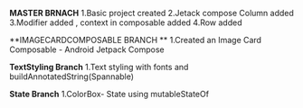 **MASTER BRNACH**
1.Basic project created
2.Jetack compose Column added
3.Modifier added , context in composable added
4.Row added

**IMAGECARDCOMPOSABLE BRANCH **
1.Created an Image Card Composable - Android Jetpack Compose

**TextStyling Branch**
1.Text styling with fonts and buildAnnotatedString(Spannable)

**State Branch**
1.ColorBox- State using mutableStateOf
